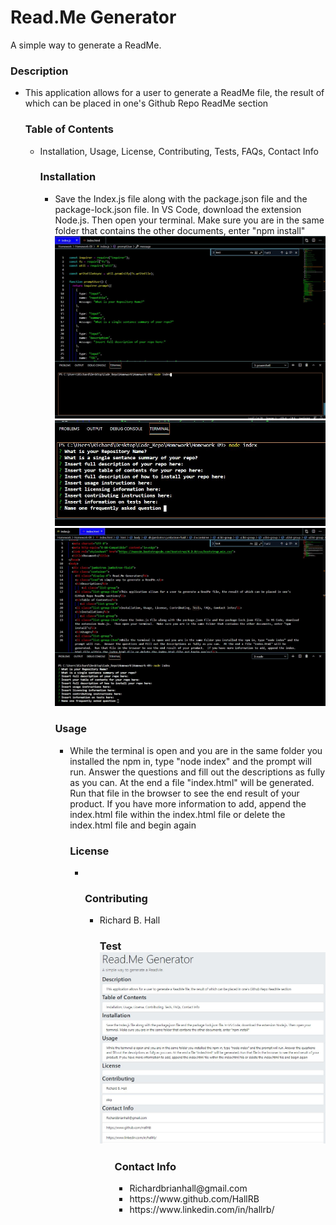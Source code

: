 <html lang="en">
<head>
  <meta charset="UTF-8">
  <meta http-equiv="X-UA-Compatible" content="ie=edge">
  <link rel="stylesheet" href="https://maxcdn.bootstrapcdn.com/bootstrap/4.0.0/css/bootstrap.min.css">
  <title>Document</title>
</head>
<body>
  <div class="jumbotron jumbotron-fluid">
  <div class="container">
    <h1 class="display-4"> Read.Me Generator</h1>
    <p class="lead">A simple way to generate a ReadMe.</p>
    <h3>Description</h3>
        <ul class="list-group">
    <li class="list-group-item">This application allows for a user to generate a ReadMe file, the result of which can be placed in one's Github Repo ReadMe section</li>
    <h3>Table of Contents</h3>
       <ul class="list-group">
    <li class="list-group-item">Installation, Usage, License, Contributing, Tests, FAQs, Contact Info</li>
    <h3>Installation</h3>
       <ul class="list-group">
    <li class="list-group-item">Save the Index.js file along with the package.json file and the package-lock.json file.  In VS Code, download the extension Node.js.  Then open your terminal.  Make sure you are in the same folder that contains the other documents, enter "npm install"
      <img src="instruct1.JPG">
      <img src="instruct2.JPG">
      <img src="instruct3.JPG">
    </li>
    <h3>Usage</h3>
    <ul class="list-group">
    <li class="list-group-item">While the terminal is open and you are in the same folder you installed the npm in, type "node index" and the prompt will run.  Answer the questions and fill out the descriptions as fully as you can.  At the end a file "index.html" will be generated.  Run that file in the browser to see the end result of your product.  If you have more information to add, append the index.html file within the index.html file or delete the index.html file and begin again</li>
    <h3>License</h3>
    <ul class="list-group">
    <li class="list-group-item"></li>
    <h3>Contributing</h3>
    <ul class="list-group">
    <li class="list-group-item">Richard B. Hall</li>
      <h3>Test </br> <img src="test1.JPG"></h3>
    <ul class="list-group">
    <h3>Contact Info</h3>
        <ul class="list-group">
    <li class="list-group-item">Richardbrianhall@gmail.com</li>
    <li class="list-group-item">https://www.github.com/HallRB</li>
    <li class="list-group-item">https://www.linkedin.com/in/hallrb/</li>
    </ul>
  </div>
</div>
</body>
</html>
